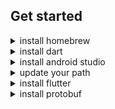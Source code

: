 
## Get started

<details>
  <summary>install homebrew</summary>

[homebrew][link#homebrew]

```bash
/bin/bash -c "$(curl -fsSL https://raw.githubusercontent.com/Homebrew/install/HEAD/install.sh)"
```

</details>



<details>
  <summary>install dart</summary>

[dart][link#dart]

```bash
brew install dart
```

</details>



<details>
  <summary>install android studio</summary>

[android studio][link#as]

```bash
brew install --cask android-studio
```

</details>



<details>
  <summary> update your path</summary>

- paste in your `~/.bashrc` or `~/.zshrc`

```bash
export PATH=$HOME/.pub-cache/bin:$PATH
export PATH=$HOME/fvm/default/bin:$PATH
ANDROID_HOME=$HOME/Library/Android/sdk
ANDROID_SDK_ROOT=$ANDROID_HOME
export PATH=$ANDROID_HOME:$PATH
export PATH=$ANDROID_HOME/tools:$PATH
export PATH=$ANDROID_HOME/tools/bin:$PATH
export PATH=$ANDROID_HOME/platform_tools:$PATH	
export PATH=$ANDROID_HOME/emulator:$PATH	
export JAVA_HOME=$(/usr/libexec/java_home)
```

- run `source ~/.<either bashrc or zshrc>`

</details>



<details>
  <summary>install flutter</summary>

[flutter][link#flutter]
[flutter version manager][link#fvm]

```bash
dart pub global activate fvm && \
fvm global stable && \
flutter doctor -v
```

</details>



<details>
  <summary>install protobuf</summary>

[dart][link#dart]

```bash
brew install protobuf && \
dart pub global activate protoc_plugin
```

</details>






[link#homebrew]: https://brew.sh/
[link#dart]: https://dart.dev/
[link#protobuf]: https://developers.google.com/protocol-buffers
[link#as]: https://developer.android.com/studio
[link#fvm]: https://fvm.app/
[link#flutter]: https://flutter.dev/
